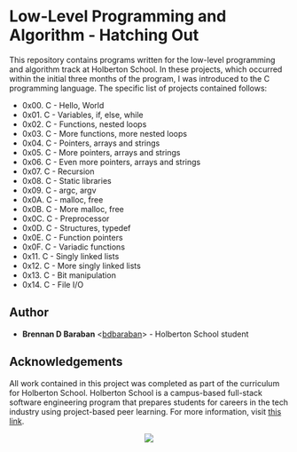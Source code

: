 # Low-Level Programming and Algorithm - Hatching Out
This repository contains programs written for the low-level programming and algorithm track at Holberton School. In these projects, which occurred within the initial three months of the program, I was introduced to the C programming language. The specific list of projects contained follows:

* 0x00. C - Hello, World
* 0x01. C - Variables, if, else, while
* 0x02. C - Functions, nested loops
* 0x03. C - More functions, more nested loops
* 0x04. C - Pointers, arrays and strings
* 0x05. C - More pointers, arrays and strings
* 0x06. C - Even more pointers, arrays and strings
* 0x07. C - Recursion
* 0x08. C - Static libraries
* 0x09. C - argc, argv
* 0x0A. C - malloc, free
* 0x0B. C - More malloc, free
* 0x0C. C - Preprocessor
* 0x0D. C - Structures, typedef
* 0x0E. C - Function pointers
* 0x0F. C - Variadic functions
* 0x11. C - Singly linked lists
* 0x12. C - More singly linked lists
* 0x13. C - Bit manipulation
* 0x14. C - File I/O

## Author
* __Brennan D Baraban__ <[bdbaraban](https://github.com/bdbaraban)> - Holberton School student

## Acknowledgements
All work contained in this project was completed as part of the curriculum for Holberton School. Holberton School is a campus-based full-stack software engineering program that prepares students for careers in the tech industry using project-based peer learning. For more information, visit [this link](https://www.holbertonschool.com/).

<p align="center">
  <img src="http://www.holbertonschool.com/holberton-logo.png">
</p>
